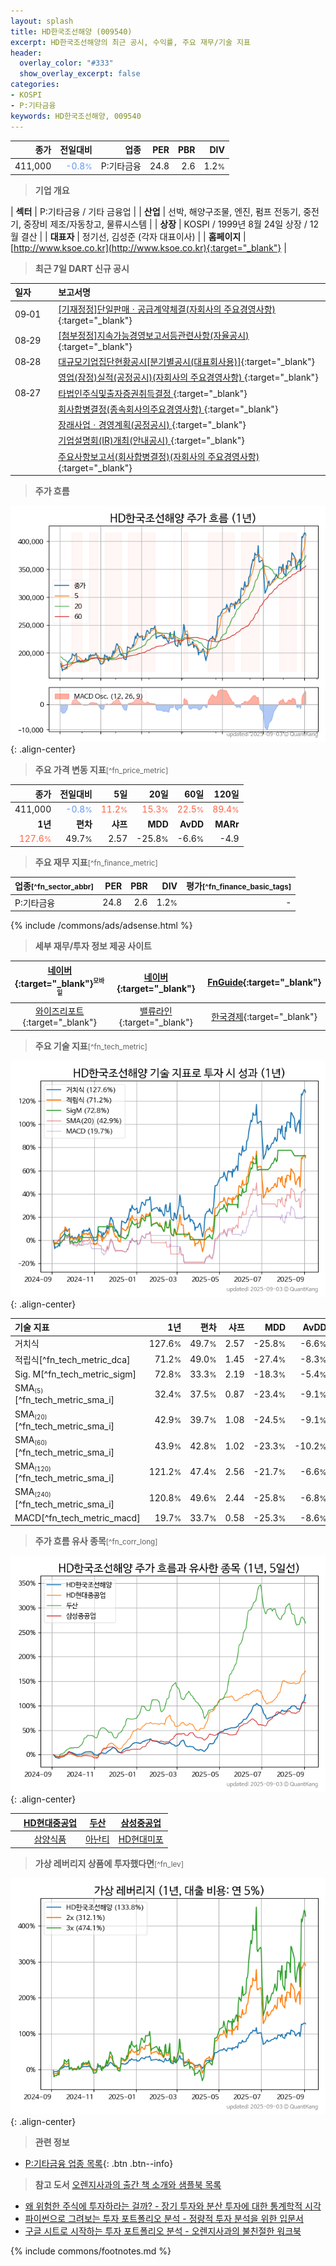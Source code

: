 ```yaml
---
layout: splash
title: HD한국조선해양 (009540)
excerpt: HD한국조선해양의 최근 공시, 수익률, 주요 재무/기술 지표
header:
  overlay_color: "#333"
  show_overlay_excerpt: false
categories:
- KOSPI
- P:기타금융
keywords: HD한국조선해양, 009540
---
```


| **종가** | **전일대비** | **업종** | **PER** | **PBR** | **DIV** |
| -------: | -----------: | -------: | ------: | ------: | ------: |
| 411,000 | <span style="color: cornflowerblue">-0.8<small>%</small></span> | P:기타금융 | 24.8 | 2.6 | 1.2<small>%</small> |

<!-- more -->


> **기업 개요**<a id="company"></a>

| <span style="white-space:nowrap;">**섹터**</span> | P:기타금융 / 기타 금융업 |
| <span style="white-space:nowrap;">**산업**</span> | 선박, 해양구조물, 엔진, 펌프 전동기, 중전기, 중장비 제조/자동창고, 물류시스템 |
| <span style="white-space:nowrap;">**상장**</span> | KOSPI / 1999년 8월 24일 상장 / 12월 결산 |
| <span style="white-space:nowrap;">**대표자**</span> | 정기선, 김성준 (각자 대표이사) |
| <span style="white-space:nowrap;">**홈페이지**</span> | [http://www.ksoe.co.kr](http://www.ksoe.co.kr){:target="_blank"} |


> **최근 7일 DART 신규 공시**<a id="dart"></a>

| **일자** |      | **보고서명** |
| :------- | :--- | :----------- |
| 09&#x2011;01 | | [[기재정정]단일판매ㆍ공급계약체결(자회사의 주요경영사항)              ](https://dart.fss.or.kr/dsaf001/main.do?rcpNo=20250901800654){:target="_blank"} |
| 08&#x2011;29 | | [[첨부정정]지속가능경영보고서등관련사항(자율공시)              ](https://dart.fss.or.kr/dsaf001/main.do?rcpNo=20250829800148){:target="_blank"} |
| 08&#x2011;28 | | [대규모기업집단현황공시[분기별공시(대표회사용)]](https://dart.fss.or.kr/dsaf001/main.do?rcpNo=20250828001441){:target="_blank"} |
|  | | [영업(잠정)실적(공정공시)(자회사의 주요경영사항)              ](https://dart.fss.or.kr/dsaf001/main.do?rcpNo=20250828800339){:target="_blank"} |
| 08&#x2011;27 | | [타법인주식및출자증권취득결정              ](https://dart.fss.or.kr/dsaf001/main.do?rcpNo=20250827800438){:target="_blank"} |
|  | | [회사합병결정(종속회사의주요경영사항)              ](https://dart.fss.or.kr/dsaf001/main.do?rcpNo=20250827800378){:target="_blank"} |
|  | | [장래사업ㆍ경영계획(공정공시)              ](https://dart.fss.or.kr/dsaf001/main.do?rcpNo=20250827800352){:target="_blank"} |
|  | | [기업설명회(IR)개최(안내공시)              ](https://dart.fss.or.kr/dsaf001/main.do?rcpNo=20250827800349){:target="_blank"} |
|  | | [주요사항보고서(회사합병결정)(자회사의 주요경영사항)              ](https://dart.fss.or.kr/dsaf001/main.do?rcpNo=20250827800321){:target="_blank"} |


> **주가 흐름**<a id="price"></a>

![009540](/stock/images/009540.png){: .align-center}


> **주요 가격 변동 지표**<small>[^fn_price_metric]</small>

| **종가** | **전일대비** | **5일** | **20일** | **60일** | **120일** |
| -------: | -----------: | ------: | -------: | -------: | --------: |
| 411,000 | <span style="color: cornflowerblue">-0.8<small>%</small></span> | <span style="color: tomato">11.2<small>%</small></span> | <span style="color: tomato">15.3<small>%</small></span> | <span style="color: tomato">22.5<small>%</small></span> | <span style="color: tomato">89.4<small>%</small></span> |
| **1년** | **편차** | **샤프** | **MDD** | **AvDD** | **MARr** |
| <span style="color: tomato">127.6<small>%</small></span> | 49.7<small>%</small> | 2.57 | -25.8<small>%</small> | -6.6<small>%</small> | -4.9 |


> **주요 재무 지표**<small>[^fn_finance_metric]</small>

| **업종**<small>[^fn_sector_abbr]</small> | **PER** | **PBR** | **DIV** | **평가**<small>[^fn_finance_basic_tags]</small> |
| :--------------------------------------- | ------: | ------: | ------: | ----------------------------------------------: |
| P:기타금융 | 24.8 | 2.6 | 1.2<small>%</small> | - |



{% include /commons/ads/adsense.html %}

> **세부 재무/투자 정보 제공 사이트**

| [네이버](https://m.stock.naver.com/domestic/stock/009540/finance/summary){:target="_blank"}<sup><small>모바일</small></sup> | [네이버](https://finance.naver.com/item/coinfo.naver?code=009540){:target="_blank"} | [FnGuide](https://comp.fnguide.com/SVO2/ASP/SVD_Invest.asp?gicode=A009540&MenuYn=Y){:target="_blank"} |
| :---: | :---: | :---: |
| [와이즈리포트](https://comp.wisereport.co.kr/company/c1040001.aspx?cmp_cd=009540){:target="_blank"} | [밸류라인](https://www.valueline.co.kr/finance/summary/009540){:target="_blank"} | [한국경제](https://markets.hankyung.com/stock/009540/financial-summary){:target="_blank"} |


> **주요 기술 지표**<small>[^fn_tech_metric]</small>


![009540](/stock/images/009540_tech.png){: .align-center}

| **기술 지표** | **1년** | **편차** | **샤프** | **MDD** | **AvDD** |
| :------------ | ------: | -----------: | -------: | ------: | -------: |
| 거치식 | 127.6<small>%</small> | 49.7<small>%</small> | 2.57 | -25.8<small>%</small> | -6.6<small>%</small> |
| 적립식[^fn_tech_metric_dca] | 71.2<small>%</small> | 49.0<small>%</small> | 1.45 | -27.4<small>%</small> | -8.3<small>%</small> |
| Sig. M[^fn_tech_metric_sigm] | 72.8<small>%</small> | 33.3<small>%</small> | 2.19 | -18.3<small>%</small> | -5.4<small>%</small> |
| SMA<small><sub>(5)</sub></small>[^fn_tech_metric_sma_i] | 32.4<small>%</small> | 37.5<small>%</small> | 0.87 | -23.4<small>%</small> | -9.1<small>%</small> |
| SMA<small><sub>(20)</sub></small>[^fn_tech_metric_sma_i] | 42.9<small>%</small> | 39.7<small>%</small> | 1.08 | -24.5<small>%</small> | -9.1<small>%</small> |
| SMA<small><sub>(60)</sub></small>[^fn_tech_metric_sma_i] | 43.9<small>%</small> | 42.8<small>%</small> | 1.02 | -23.3<small>%</small> | -10.2<small>%</small> |
| SMA<small><sub>(120)</sub></small>[^fn_tech_metric_sma_i] | 121.2<small>%</small> | 47.4<small>%</small> | 2.56 | -21.7<small>%</small> | -6.6<small>%</small> |
| SMA<small><sub>(240)</sub></small>[^fn_tech_metric_sma_i] | 120.8<small>%</small> | 49.6<small>%</small> | 2.44 | -25.8<small>%</small> | -6.8<small>%</small> |
| MACD[^fn_tech_metric_macd] | 19.7<small>%</small> | 33.7<small>%</small> | 0.58 | -25.3<small>%</small> | -8.6<small>%</small> |


> **주가 흐름 유사 종목**<a id="corr"></a><small>[^fn_corr_long]</small>

![009540](/stock/images/009540_corr.png){: .align-center}

|       | [HD현대중공업](/329180/) | [두산](/000150/) | [삼성중공업](/010140/) |
| :---: | :------------------------------------: | :------------------------------------: | :------------------------------------: |
|       | [삼양식품](/003230/) | [아난티](/025980/) | [HD현대미포](/010620/) |


> **가상 레버리지 상품에 투자했다면**<a id="2x"></a><small>[^fn_lev]</small>

![009540](/stock/images/009540_2x.png){: .align-center}


> **관련 정보**

- [P:기타금융 업종 목록](/stats/sector/kospi_업종_기타금융_종목/){: .btn .btn--info}

> **참고 도서** [오렌지사과의 출간 책 소개와 샘플북 목록](https://kongdori.tistory.com/691)

- [왜 위험한 주식에 투자하라는 걸까? - 장기 투자와 분산 투자에 대한 통계학적 시각](https://kongdori.tistory.com/421)
- [파이썬으로 그려보는 투자 포트폴리오 분석  - 정량적 투자 분석을 위한 입문서](https://kongdori.tistory.com/643)
- [구글 시트로 시작하는 투자 포트폴리오 분석 - 오렌지사과의 불친절한 워크북](https://kongdori.tistory.com/449)


{% include commons/footnotes.md %}
